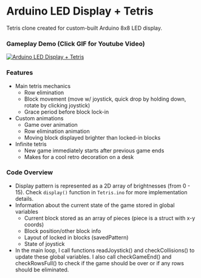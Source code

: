 # Arduino LED Display + Tetris
Tetris clone created for custom-built Arduino 8x8 LED display.

### Gameplay Demo (Click GIF for Youtube Video)
[![Arduino LED Display + Tetris](https://imgur.com/A9AC5Fu.gif)](https://youtu.be/hBOwo1rJkic "Arduino LED Display + Tetris")


### Features
- Main tetris mechanics
  - Row elimination
  - Block movement (move w/ joystick, quick drop by holding down, rotate by clicking joystick)
  - Grace period before block lock-in
- Custom animations
  - Game over animation
  - Row elimination animation
  - Moving block displayed brighter than locked-in blocks
- Infinite tetris
  - New game immediately starts after previous game ends
  - Makes for a cool retro decoration on a desk
  
### Code Overview
- Display pattern is represented as a 2D array of brightnesses (from 0 - 15). Check `display()` function in `Tetris.ino` for more implementation details.
- Information about the current state of the game stored in global variables
  - Current block stored as an array of pieces (piece is a struct with x-y coords)
  - Block position/other block info
  - Layout of locked in blocks (savedPattern)
  - State of joystick
- In the main loop, I call functions readJoystick() and checkCollisions() to update these global variables. I also call checkGameEnd() and checkRowsFull() to check if the game should be over or if any rows should be eliminated.
